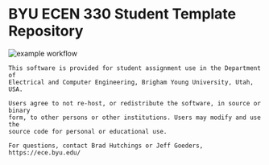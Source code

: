 # BYU ECEN 330 Student Template Repository

![example workflow](https://github.com/github/docs/actions/workflows/ci.yml/badge.svg)


```
This software is provided for student assignment use in the Department of
Electrical and Computer Engineering, Brigham Young University, Utah, USA.

Users agree to not re-host, or redistribute the software, in source or binary
form, to other persons or other institutions. Users may modify and use the
source code for personal or educational use.

For questions, contact Brad Hutchings or Jeff Goeders, https://ece.byu.edu/
```
